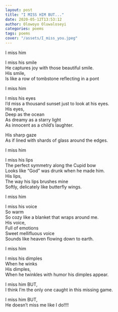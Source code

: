 ```yaml
---
layout: post
title: "I MISS HIM BUT..."
date: 2020-05-12T13:53:12 
author: Olowoyo Oluwaloseyi 
categories: poems
tags: poems
cover: "/assets/I_miss_you.jpeg"
---
```


I miss him

I miss his smile  
He captures joy with those beautiful smile.  
His smile,  
Is like a row of tombstone reflecting in a pont  

I miss him  

I miss his eyes  
I’d miss a thousand sunset just to look at his eyes.  
His eyes,  
Deep as the ocean  
As dreamy as a starry light  
As innocent as a child’s laughter.  

His sharp gaze  
As if lined with shards of glass around the edges.  

I miss him  

I miss his lips  
The perfect symmetry along the Cupid bow  
Looks like “God” was drunk when he made him.  
His lips,  
The way his lips brushes mine  
Softly, delicately like butterfly wings.  

I miss him  

I miss his voice  
So warm  
So cozy like a blanket that wraps around me.  
His voice,  
Full of emotions  
Sweet mellifluous voice  
Sounds like heaven flowing down to earth.  

I miss him  

I miss his dimples  
When he winks  
His dimples,  
When he twinkles with humor his dimples appear.  

I miss him BUT,  
I think I’m the only one caught in this missing game.  

I miss him BUT,  
He doesn’t miss me like I do!!!!  
